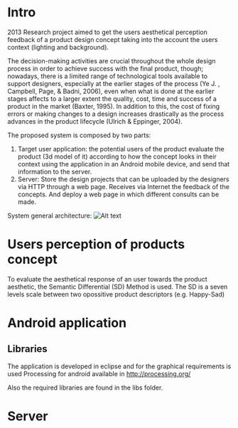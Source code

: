 # Intro
2013 Research project aimed to get the users aesthetical perception feedback of a product design concept taking into the account the users context (lighting and background).

The decision-making activities are crucial throughout the whole design process in order to achieve success with the final product, though; nowadays, there is a limited range of technological tools available to support designers, especially at the earlier stages of the process (Ye J. , Campbell, Page, & Badni, 2006), even when what is done at the earlier stages affects to a larger extent the quality, cost, time and success of a product in the market (Baxter, 1995). In addition to this, the cost of fixing errors or making changes to a design increases drastically as the process advances in the product lifecycle (Ulrich & Eppinger, 2004).

The proposed system is composed by two parts:
1. Target user application: the potential users of the product evaluate the product (3d model of it) according to how the concept looks in their context using the application in an Android mobile device, and send that information to the server.
1. Server: Store the design projects that can be uploaded by the designers via HTTP through a web page. Receives via Internet the feedback of the concepts. And deploy a web page in which different consults can be made.

System general architecture:
![Alt text](screenshots/systme_architecture.png?raw=true "System Architecture")


# Users perception of products concept 
To evaluate the aesthetical response of an user towards the product aesthetic, the Semantic Differential (SD) Method is used. The SD is a seven levels scale between two opossitive product descriptors (e.g. Happy-Sad) 


# Android application
## Libraries
The application is developed in eclipse and for the graphical requirements is used Processing for android available in http://processing.org/

Also the required libraries are found in the libs folder.


# Server
